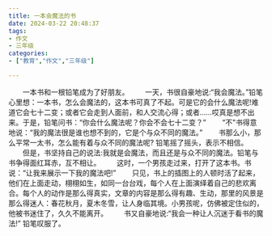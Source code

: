 ```yaml
---
title: 一本会魔法的书
date: 2024-03-22 20:48:37
tags:
- 作文
- 三年级
categories:
- ["教育","作文","三年级"]

---
```

&emsp;&emsp;一本书和一根铅笔成为了好朋友。
&emsp;&emsp;一天，书很自豪地说:“我会魔法。”铅笔心里想：一本书，怎么会魔法的，这本书可真了不起。可是它的会什么魔法呢!难道它会七十二变；或者它会走到人面前，和人交流心得；或者……哎真是想不出来。于是，铅笔问书：“你会什么魔法呢？你会不会七十二变？”
&emsp;&emsp;“不"书得意地说：“我的魔法很是谁也想不到的，它是个与众不同的魔法。”
&emsp;&emsp;书那么小，那么平常一太书，怎么能有着与众不同的魔法呢? 铅笔摇了摇头，表示不相信。
&emsp;&emsp;但是，书坚持自己的说法:我就是会魔法，而且还是与众不同的魔法。铅笔与书争得面红耳赤，互不相让。
&emsp;&emsp;这时，一个男孩走过来，打开了这本书。书说：“让我来展示一下我的魔法吧!”
&emsp;&emsp;只见，书上的插图上的人顿时活了起来，他们在上面走动，栩栩如生，如同一台台戏，每个人在上面演绎着自己的悲欢离合。每个人的动作是那么得真实，文章的内容是那么得有趣、生动，那里的风景是那么得迷人：春花秋月，夏木冬雪，让人身临其境。小男孩呢，仿佛被定住似的，他被书迷住了，久久不能离开。
&emsp;&emsp;书又自豪地说:“我会一种让人沉迷于看书的魔法!” 铅笔叹服了。